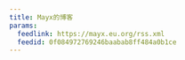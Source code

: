 ```yaml
---
title: Mayx的博客
params:
  feedlink: https://mayx.eu.org/rss.xml
  feedid: 0f084972769246baabab8ff484a0b1ce
---
```


